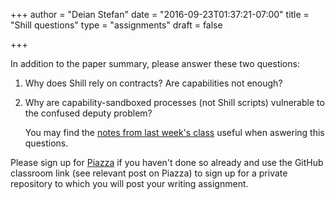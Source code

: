 +++
author = "Deian Stefan"
date = "2016-09-23T01:37:21-07:00"
title = "Shill questions"
type = "assignments"
draft = false

+++

In addition to the paper summary, please answer these two questions:

1. Why does Shill rely on contracts? Are capabilities not enough?

2. Why are capability-sandboxed processes (not Shill scripts) vulnerable to the
   confused deputy problem?

   You may find the [notes from last week's class](/notes/confused-deputy/)
   useful when aswering this questions.

Please sign up for [Piazza](https://piazza.com/ucsd/fall2016/cse291) if you
haven't done so already and use the GitHub classroom link (see relevant post on
Piazza) to sign up for a private repository to which you will post your writing
assignment.
